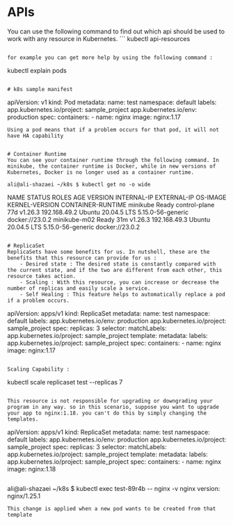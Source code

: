 # APIs
You can use the following command to find out which api should be used to work with any resource in Kubernetes.
‍```
kubectl api-resources
```

for example you can get more help by using the following command : 
```
kubectl explain pods
```

# k8s sample manifest
```
apiVersion: v1
kind: Pod
metadata:
  name: test
  namespace: default
  labels:
    app.kubernetes.io/project: sample_project
    app.kubernetes.io/env: production
spec:
  containers:
    - name: nginx
      image: nginx:1.17
```
Using a pod means that if a problem occurs for that pod, it will not have HA capability


# Container Runtime
You can see your container runtime through the following command. In minikube, the container runtime is Docker, while in new versions of Kubernetes, Docker is no longer used as a container runtime.

ali@ali-shazaei ~/k8s $ kubectl get no -o wide
```
NAME           STATUS   ROLES           AGE   VERSION   INTERNAL-IP    EXTERNAL-IP   OS-IMAGE             KERNEL-VERSION      CONTAINER-RUNTIME
minikube       Ready    control-plane   77d   v1.26.3   192.168.49.2   <none>        Ubuntu 20.04.5 LTS   5.15.0-56-generic   docker://23.0.2
minikube-m02   Ready    <none>          31m   v1.26.3   192.168.49.3   <none>        Ubuntu 20.04.5 LTS   5.15.0-56-generic   docker://23.0.2
```

# ReplicaSet
ReplicaSets have some benefits for us. In nutshell, these are the benefits that this resource can provide for us : 
    - Desired state : The desired state is constantly compared with the current state, and if the two are different from each other, this resource takes action.
    - Scaling : With this resource, you can increase or decrease the number of replicas and easily scale a service.
    - Self Healing : This feature helps to automatically replace a pod if a problem occurs.

```
apiVersion: apps/v1
kind: ReplicaSet
metadata:
  name: test
  namespace: default
  labels:
    app.kubernetes.io/env: production
    app.kubernetes.io/project: sample_project
spec:
  replicas: 3
  selector:
    matchLabels:
      app.kubernetes.io/project: sample_project
  template:
    metadata:
      labels:
        app.kubernetes.io/project: sample_project
    spec:
      containers:
        - name: nginx
          image: nginx:1.17

```

Scaling Capability : 
```
kubectl scale replicaset  test --replicas 7
```

This resource is not responsible for upgrading or downgrading your program in any way. so in this scenario, suppose you want to upgrade your app to nginx:1.18. you can't do this by simply changing the templates.

```
apiVersion: apps/v1
kind: ReplicaSet
metadata:
  name: test
  namespace: default
  labels:
    app.kubernetes.io/env: production
    app.kubernetes.io/project: sample_project
spec:
  replicas: 3
  selector:
    matchLabels:
      app.kubernetes.io/project: sample_project
  template:
    metadata:
      labels:
        app.kubernetes.io/project: sample_project
    spec:
      containers:
        - name: nginx
          image: nginx:1.18

```
```
ali@ali-shazaei ~/k8s $ kubectl exec test-89r4b -- nginx -v
nginx version: nginx/1.25.1
```
This change is applied when a new pod wants to be created from that template


